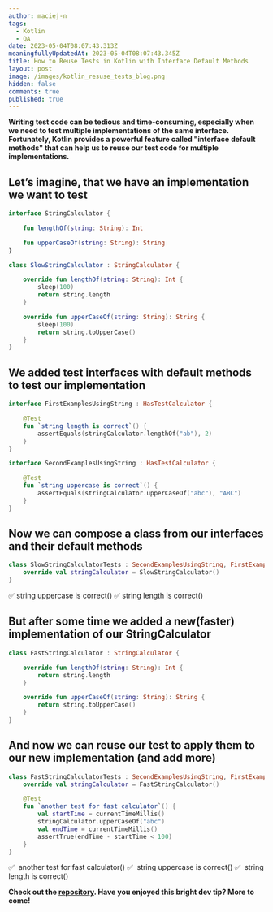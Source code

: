 ```yaml
---
author: maciej-n
tags:
  - Kotlin
  - QA
date: 2023-05-04T08:07:43.313Z
meaningfullyUpdatedAt: 2023-05-04T08:07:43.345Z
title: How to Reuse Tests in Kotlin with Interface Default Methods
layout: post
image: /images/kotlin_resuse_tests_blog.png
hidden: false
comments: true
published: true
---
```

**Writing test code can be tedious and time-consuming, especially when we need to test multiple implementations of the same interface. Fortunately, Kotlin provides a powerful feature called "interface default methods" that can help us to reuse our test code for multiple implementations.**

<InstagramEmbed url='https://www.instagram.com/p/CanUPIjAH3z/?igshid=YmMyMTA2M2Y=' />

## Let’s imagine, that we have an implementation we want to test

```kotlin
interface StringCalculator {

    fun lengthOf(string: String): Int

    fun upperCaseOf(string: String): String
}

class SlowStringCalculator : StringCalculator {

    override fun lengthOf(string: String): Int {
        sleep(100)
        return string.length
    }

    override fun upperCaseOf(string: String): String {
        sleep(100)
        return string.toUpperCase()
    }
}
```

## We added test interfaces with default methods to test our implementation

```kotlin
interface FirstExamplesUsingString : HasTestCalculator {

    @Test
    fun `string length is correct`() {
        assertEquals(stringCalculator.lengthOf("ab"), 2)
    }
}

interface SecondExamplesUsingString : HasTestCalculator {

    @Test
    fun `string uppercase is correct`() {
        assertEquals(stringCalculator.upperCaseOf("abc"), "ABC")
    }
}
```

## Now we can compose a class from our interfaces and their default methods

```kotlin
class SlowStringCalculatorTests : SecondExamplesUsingString, FirstExamplesUsingString {
    override val stringCalculator = SlowStringCalculator()
}
```

✅  string uppercase is correct()
✅  string length is correct()

## But after some time we added a new(faster) implementation of our StringCalculator

```kotlin
class FastStringCalculator : StringCalculator {

    override fun lengthOf(string: String): Int {
        return string.length
    }

    override fun upperCaseOf(string: String): String {
        return string.toUpperCase()
    }
}
```

## And now we can reuse our test to apply them to our new implementation (and add more)

```kotlin
class FastStringCalculatorTests : SecondExamplesUsingString, FirstExamplesUsingString {
    override val stringCalculator = FastStringCalculator()

    @Test
    fun `another test for fast calculator`() {
        val startTime = currentTimeMillis()
        stringCalculator.upperCaseOf("abc")
        val endTime = currentTimeMillis()
        assertTrue(endTime - startTime < 100)
    }
}
```

✅  another test for fast calculator()
✅  string uppercase is correct()
✅  string length is correct()

**Check out the [repository](https://github.com/bright/dev-tips/blob/main/kotlin/ReuseTestsWithInterfaceDefaultMethods.kt). Have you enjoyed this bright dev tip? More to come!**